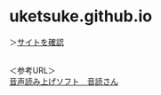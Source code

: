 # uketsuke.github.io
＞<a href="https://nagoya-reception.github.io/uketsuke.github.io/">サイトを確認</a><br><br>

＜参考URL＞<br>
<a href="https://ondoku3.com/ja/">音声読み上げソフト　音読さん</a>
